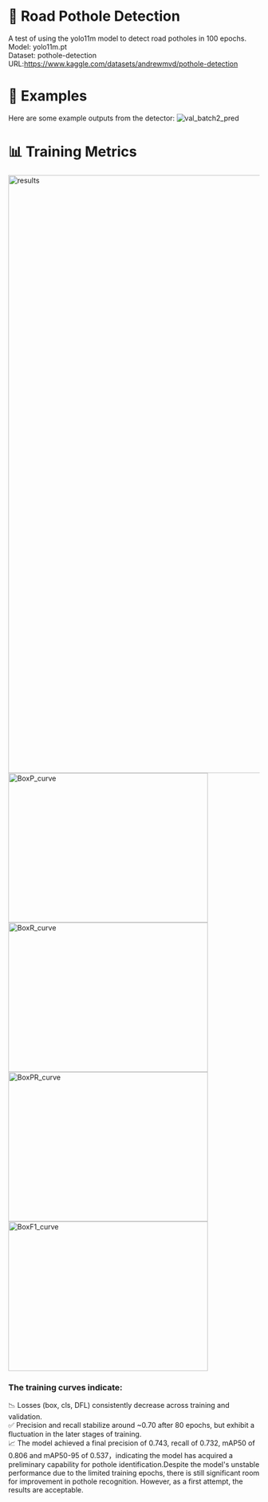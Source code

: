 # 🎯 Road Pothole Detection 
A test of using the yolo11m model to detect road potholes in 100 epochs.  
Model: yolo11m.pt  
Dataset: pothole-detection URL:https://www.kaggle.com/datasets/andrewmvd/pothole-detection
# 📸 Examples
Here are some example outputs from the detector:
![val_batch2_pred](https://github.com/user-attachments/assets/42483840-62ce-46de-9200-9dc9b15bbc9e)
# 📊 Training Metrics
<img width="2300" height="1200" alt="results" src="https://github.com/user-attachments/assets/260052f4-a4f9-426d-a943-9ede06c43d3f" />
<img width="400" height="300" alt="BoxP_curve" src="https://github.com/user-attachments/assets/ae57e095-92cf-483d-98a4-9aafb577ed46" />
<img width="400" height="300" alt="BoxR_curve" src="https://github.com/user-attachments/assets/bc8531f7-4575-436c-bfcd-c4677bc78e20" />
<img width="400" height="300" alt="BoxPR_curve" src="https://github.com/user-attachments/assets/797b73fd-17fa-4cbc-bd9c-80085d24b9cd" />
<img width="400" height="300" alt="BoxF1_curve" src="https://github.com/user-attachments/assets/b2c32869-61ea-4a5d-99bf-7cefb2b246f2" />

### The training curves indicate:

📉 Losses (box, cls, DFL) consistently decrease across training and validation.  
✅ Precision and recall stabilize around ~0.70 after 80 epochs, but exhibit a fluctuation in the later stages of training.  
📈 The model achieved a final precision of 0.743, recall of 0.732, mAP50 of 0.806 and mAP50-95 of 0.537，indicating the model has acquired a preliminary  capability for pothole identification.Despite the model's unstable performance due to the limited training epochs, there is still significant room for improvement in pothole recognition. However, as a first attempt, the results are acceptable.
